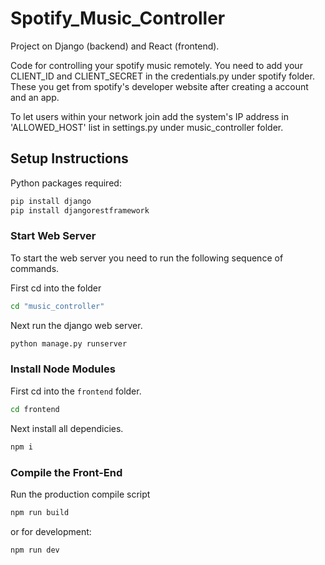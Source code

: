 # Spotify_Music_Controller

Project on Django (backend) and React (frontend).

Code for controlling your spotify music remotely.
You need to add your CLIENT_ID and CLIENT_SECRET in the credentials.py under spotify folder. These you get from spotify's developer website after creating a account and an app.

To let users within your network join add the system's IP address in 'ALLOWED_HOST' list in settings.py under music_controller folder.

## Setup Instructions

Python packages required:
 ```bash
 pip install django
 pip install djangorestframework
```

### Start Web Server

To start the web server you need to run the following sequence of commands.

First cd into the folder
```bash 
cd "music_controller"
```
Next run the django web server.
```bash
python manage.py runserver
```

### Install Node Modules

First cd into the ```frontend``` folder.
```bash
cd frontend
```
Next install all dependicies.
```bash
npm i
```

### Compile the Front-End

Run the production compile script
```bash
npm run build
```
or for development:
```bash
npm run dev
```
